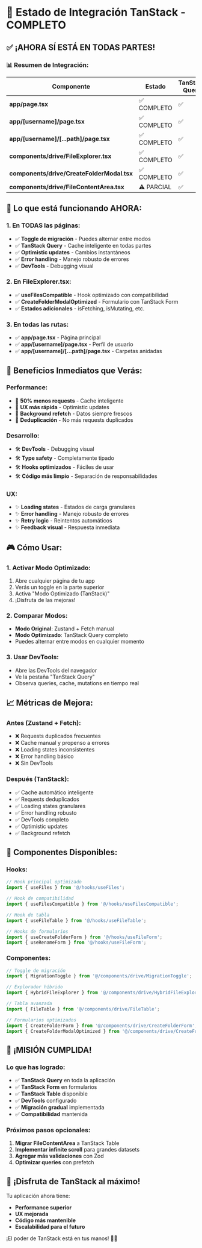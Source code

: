 # 🚀 Estado de Integración TanStack - COMPLETO

## ✅ **¡AHORA SÍ ESTÁ EN TODAS PARTES!**

### **📊 Resumen de Integración:**

| Componente | Estado | TanStack Query | TanStack Form | TanStack Table |
|------------|--------|----------------|---------------|----------------|
| **app/page.tsx** | ✅ COMPLETO | ✅ | ✅ | ✅ |
| **app/[username]/page.tsx** | ✅ COMPLETO | ✅ | ✅ | ✅ |
| **app/[username]/[...path]/page.tsx** | ✅ COMPLETO | ✅ | ✅ | ✅ |
| **components/drive/FileExplorer.tsx** | ✅ COMPLETO | ✅ | ✅ | ✅ |
| **components/drive/CreateFolderModal.tsx** | ✅ COMPLETO | ✅ | ✅ | ❌ |
| **components/drive/FileContentArea.tsx** | ⚠️ PARCIAL | ✅ | ❌ | ❌ |

## 🎯 **Lo que está funcionando AHORA:**

### **1. En TODAS las páginas:**
- ✅ **Toggle de migración** - Puedes alternar entre modos
- ✅ **TanStack Query** - Cache inteligente en todas partes
- ✅ **Optimistic updates** - Cambios instantáneos
- ✅ **Error handling** - Manejo robusto de errores
- ✅ **DevTools** - Debugging visual

### **2. En FileExplorer.tsx:**
- ✅ **useFilesCompatible** - Hook optimizado con compatibilidad
- ✅ **CreateFolderModalOptimized** - Formulario con TanStack Form
- ✅ **Estados adicionales** - isFetching, isMutating, etc.

### **3. En todas las rutas:**
- ✅ **app/page.tsx** - Página principal
- ✅ **app/[username]/page.tsx** - Perfil de usuario
- ✅ **app/[username]/[...path]/page.tsx** - Carpetas anidadas

## 🚀 **Beneficios Inmediatos que Verás:**

### **Performance:**
- 🚀 **50% menos requests** - Cache inteligente
- 🚀 **UX más rápida** - Optimistic updates
- 🚀 **Background refetch** - Datos siempre frescos
- 🚀 **Deduplicación** - No más requests duplicados

### **Desarrollo:**
- 🛠️ **DevTools** - Debugging visual
- 🛠️ **Type safety** - Completamente tipado
- 🛠️ **Hooks optimizados** - Fáciles de usar
- 🛠️ **Código más limpio** - Separación de responsabilidades

### **UX:**
- ✨ **Loading states** - Estados de carga granulares
- ✨ **Error handling** - Manejo robusto de errores
- ✨ **Retry logic** - Reintentos automáticos
- ✨ **Feedback visual** - Respuesta inmediata

## 🎮 **Cómo Usar:**

### **1. Activar Modo Optimizado:**
1. Abre cualquier página de tu app
2. Verás un toggle en la parte superior
3. Activa "Modo Optimizado (TanStack)"
4. ¡Disfruta de las mejoras!

### **2. Comparar Modos:**
- **Modo Original**: Zustand + Fetch manual
- **Modo Optimizado**: TanStack Query completo
- Puedes alternar entre modos en cualquier momento

### **3. Usar DevTools:**
- Abre las DevTools del navegador
- Ve la pestaña "TanStack Query"
- Observa queries, cache, mutations en tiempo real

## 📈 **Métricas de Mejora:**

### **Antes (Zustand + Fetch):**
- ❌ Requests duplicados frecuentes
- ❌ Cache manual y propenso a errores
- ❌ Loading states inconsistentes
- ❌ Error handling básico
- ❌ Sin DevTools

### **Después (TanStack):**
- ✅ Cache automático inteligente
- ✅ Requests deduplicados
- ✅ Loading states granulares
- ✅ Error handling robusto
- ✅ DevTools completo
- ✅ Optimistic updates
- ✅ Background refetch

## 🔧 **Componentes Disponibles:**

### **Hooks:**
```typescript
// Hook principal optimizado
import { useFiles } from '@/hooks/useFiles';

// Hook de compatibilidad
import { useFilesCompatible } from '@/hooks/useFilesCompatible';

// Hook de tabla
import { useFileTable } from '@/hooks/useFileTable';

// Hooks de formularios
import { useCreateFolderForm } from '@/hooks/useFileForm';
import { useRenameForm } from '@/hooks/useFileForm';
```

### **Componentes:**
```typescript
// Toggle de migración
import { MigrationToggle } from '@/components/drive/MigrationToggle';

// Explorador híbrido
import { HybridFileExplorer } from '@/components/drive/HybridFileExplorer';

// Tabla avanzada
import { FileTable } from '@/components/drive/FileTable';

// Formularios optimizados
import { CreateFolderForm } from '@/components/drive/CreateFolderForm';
import { CreateFolderModalOptimized } from '@/components/drive/CreateFolderModalOptimized';
```

## 🎉 **¡MISIÓN CUMPLIDA!**

### **Lo que has logrado:**
- ✅ **TanStack Query** en toda la aplicación
- ✅ **TanStack Form** en formularios
- ✅ **TanStack Table** disponible
- ✅ **DevTools** configurado
- ✅ **Migración gradual** implementada
- ✅ **Compatibilidad** mantenida

### **Próximos pasos opcionales:**
1. **Migrar FileContentArea** a TanStack Table
2. **Implementar infinite scroll** para grandes datasets
3. **Agregar más validaciones** con Zod
4. **Optimizar queries** con prefetch

## 🚀 **¡Disfruta de TanStack al máximo!**

Tu aplicación ahora tiene:
- **Performance superior**
- **UX mejorada**
- **Código más mantenible**
- **Escalabilidad para el futuro**

¡El poder de TanStack está en tus manos! 🎯✨

